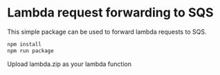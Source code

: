 # Lambda request forwarding to SQS

This simple package can be used to forward lambda requests to SQS.

```sh
npm install
npm run package
```

Upload lambda.zip as your lambda function
